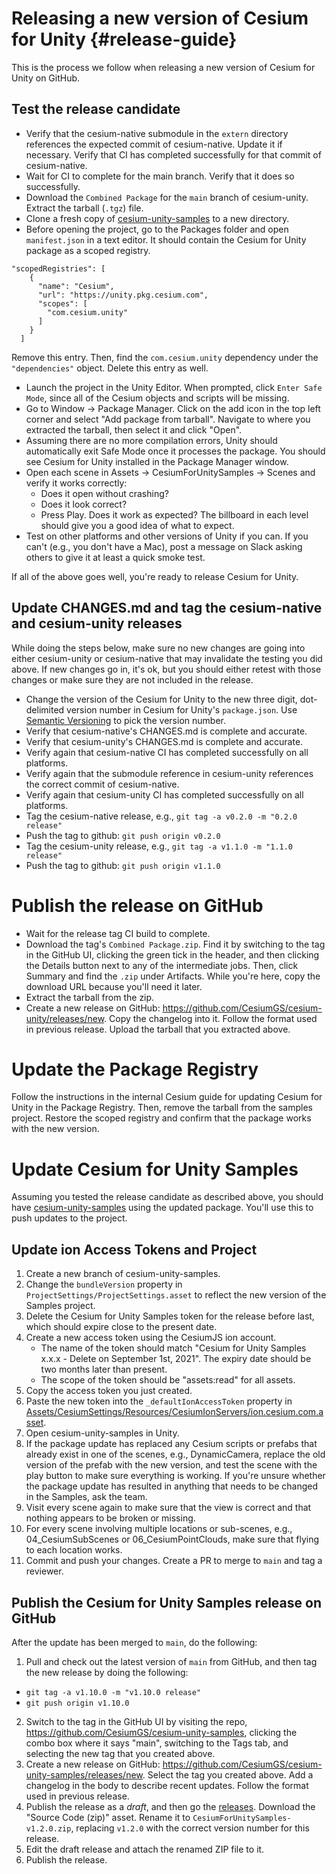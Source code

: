 # Releasing a new version of Cesium for Unity {#release-guide}

This is the process we follow when releasing a new version of Cesium for Unity on GitHub.
<!--! [TOC] -->

## Test the release candidate

* Verify that the cesium-native submodule in the `extern` directory references the expected commit of cesium-native. Update it if necessary. Verify that CI has completed successfully for that commit of cesium-native.
* Wait for CI to complete for the main branch. Verify that it does so successfully.
* Download the `Combined Package` for the `main` branch of cesium-unity. Extract the tarball (`.tgz`) file.
* Clone a fresh copy of [cesium-unity-samples](https://github.com/CesiumGS/cesium-unity-samples) to a new directory.
* Before opening the project, go to the Packages folder and open `manifest.json` in a text editor. It should contain the Cesium for Unity package as a scoped registry.
```
"scopedRegistries": [
    {
      "name": "Cesium",
      "url": "https://unity.pkg.cesium.com",
      "scopes": [
        "com.cesium.unity"
      ]
    }
  ]
```
Remove this entry. Then, find the `com.cesium.unity` dependency under the `"dependencies"` object. Delete this entry as well.
* Launch the project in the Unity Editor. When prompted, click `Enter Safe Mode`, since all of the Cesium objects and scripts will be missing.
* Go to Window -> Package Manager. Click on the add icon in the top left corner and select "Add package from tarball". Navigate to where you extracted the tarball, then select it and click "Open".
* Assuming there are no more compilation errors, Unity should automatically exit Safe Mode once it processes the package. You should see Cesium for Unity installed in the Package Manager window.
* Open each scene in Assets -> CesiumForUnitySamples -> Scenes and verify it works correctly:
  * Does it open without crashing?
  * Does it look correct?
  * Press Play. Does it work as expected? The billboard in each level should give you a good idea of what to expect.
* Test on other platforms and other versions of Unity if you can. If you can't (e.g., you don't have a Mac), post a message on Slack asking others to give it at least a quick smoke test.

If all of the above goes well, you're ready to release Cesium for Unity.

## Update CHANGES.md and tag the cesium-native and cesium-unity releases

While doing the steps below, make sure no new changes are going into either cesium-unity or cesium-native that may invalidate the testing you did above. If new changes go in, it's ok, but you should either retest with those changes or make sure they are not included in the release.

* Change the version of the Cesium for Unity to the new three digit, dot-delimited version number in Cesium for Unity's `package.json`. Use [Semantic Versioning](https://semver.org/) to pick the version number.
* Verify that cesium-native's CHANGES.md is complete and accurate.
* Verify that cesium-unity's CHANGES.md is complete and accurate.
* Verify again that cesium-native CI has completed successfully on all platforms.
* Verify again that the submodule reference in cesium-unity references the correct commit of cesium-native.
* Verify again that cesium-unity CI has completed successfully on all platforms.
* Tag the cesium-native release, e.g., `git tag -a v0.2.0 -m "0.2.0 release"`
* Push the tag to github: `git push origin v0.2.0`
* Tag the cesium-unity release, e.g., `git tag -a v1.1.0 -m "1.1.0 release"`
* Push the tag to github: `git push origin v1.1.0`

# Publish the release on GitHub

* Wait for the release tag CI build to complete.
* Download the tag's `Combined Package.zip`. Find it by switching to the tag in the GitHub UI, clicking the green tick in the header, and then clicking the Details button next to any of the intermediate jobs. Then, click Summary and find the `.zip` under Artifacts. While you're here, copy the download URL because you'll need it later.
* Extract the tarball from the zip.
* Create a new release on GitHub: https://github.com/CesiumGS/cesium-unity/releases/new. Copy the changelog into it. Follow the format used in previous release. Upload the tarball that you extracted above.

# Update the Package Registry

Follow the instructions in the internal Cesium guide for updating Cesium for Unity in the Package Registry. Then, remove the tarball from the samples project. Restore the scoped registry and confirm that the package works with the new version.

# Update Cesium for Unity Samples

Assuming you tested the release candidate as described above, you should have [cesium-unity-samples](https://github.com/CesiumGS/cesium-unity-samples) using the updated package. You'll use this to push updates to the project.

## Update ion Access Tokens and Project

1. Create a new branch of cesium-unity-samples. 
2. Change the `bundleVersion` property in `ProjectSettings/ProjectSettings.asset` to reflect the new version of the Samples project.
3. Delete the Cesium for Unity Samples token for the release before last, which should expire close to the present date.
4. Create a new access token using the CesiumJS ion account. 
   * The name of the token should match "Cesium for Unity Samples x.x.x - Delete on September 1st, 2021". The expiry date should be two months later than present. 
   * The scope of the token should be "assets:read" for all assets.
5. Copy the access token you just created.
6. Paste the new token into the `_defaultIonAccessToken` property in [Assets/CesiumSettings/Resources/CesiumIonServers/ion.cesium.com.asset](https://github.com/CesiumGS/cesium-unity-samples/blob/main/Assets/CesiumSettings/Resources/CesiumIonServers/ion.cesium.com.asset).
7. Open cesium-unity-samples in Unity.
8. If the package update has replaced any Cesium scripts or prefabs that already exist in one of the scenes, e.g., DynamicCamera, replace the old version of the prefab with the new version, and test the scene with the play button to make sure everything is working. If you're unsure whether the package update has resulted in anything that needs to be changed in the Samples, ask the team. 
9. Visit every scene again to make sure that the view is correct and that nothing appears to be broken or missing. 
10. For every scene involving multiple locations or sub-scenes, e.g., 04_CesiumSubScenes or 06_CesiumPointClouds, make sure that flying to each location works.
11. Commit and push your changes. Create a PR to merge to `main` and tag a reviewer.

## Publish the Cesium for Unity Samples release on GitHub

After the update has been merged to `main`, do the following:
1. Pull and check out the latest version of `main` from GitHub, and then tag the new release by doing the following:
  * `git tag -a v1.10.0 -m "v1.10.0 release"`
  * `git push origin v1.10.0`
2. Switch to the tag in the GitHub UI by visiting the repo, https://github.com/CesiumGS/cesium-unity-samples, clicking the combo box where it says "main", switching to the Tags tab, and selecting the new tag that you created above.
3. Create a new release on GitHub: https://github.com/CesiumGS/cesium-unity-samples/releases/new. Select the tag you created above. Add a changelog in the body to describe recent updates. Follow the format used in previous release.
4. Publish the release as a _draft_, and then go the [releases](https://github.com/CesiumGS/cesium-unity-samples/releases). Download the "Source Code (zip)" asset. Rename it to `CesiumForUnitySamples-v1.2.0.zip`, replacing `v1.2.0` with the correct version number for this release.
5. Edit the draft release and attach the renamed ZIP file to it.
6. Publish the release.
